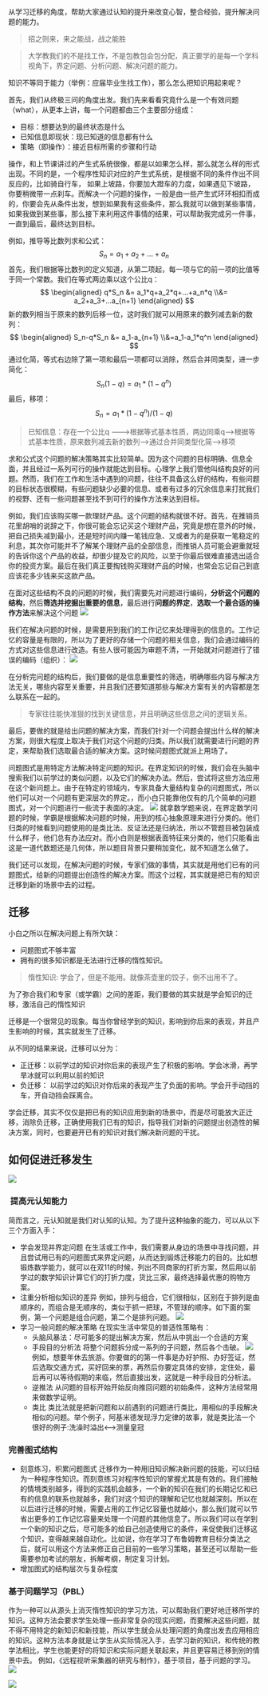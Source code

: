 从学习迁移的角度，帮助大家通过认知的提升来改变心智，整合经验，提升解决问题的能力。

> 招之则来，来之能战，战之能胜

> 大学教我们的不是找工作，不是包教包会包分配，真正要学的是每一个学科视角下，界定问题、分析问题、解决问题的能力。

知识不等同于能力（举例：应届毕业生找工作），那么怎么把知识用起来呢？

首先，我们从终极三问的角度出发。我们先来看看究竟什么是一个有效问题（what），从更本上讲，每一个问题都由三个主要部分组成：
-  目标：想要达到的最终状态是什么
-  已知信息即现状：现已知道的信息都有什么
-  策略（即操作）：接近目标所需的步骤和行动

操作，和上节课讲过的产生式系统很像，都是以如果怎么样，那么就怎么样的形式出现。不同的是，一个程序性知识对应的产生式系统，是根据不同的条件作出不同反应的，比如骑自行车， 如果上坡路，你要加大蹬车的力度，如果遇见下坡路，你要稍微带一点刹车。而解决一个问题的操作，一般是由一些产生式环环相扣而成的，你要会先从条件出发，想到如果我有这些条件，那么我就可以做到某些事情，如果我做到某些事，那么接下来利用这件事情的结果，可以帮助我完成另一件事，一直到最后，最终达到目标。

例如，推导等比数列求和公式：
$$
S_n = a_1+a_2+...+a_n
$$
首先，我们根据等比数列的定义知道，从第二项起，每一项与它的前一项的比值等于同一个常数。我们在等式两边乘以这个公比q：
$$
\begin{aligned}
    q*S_n  &= a_1*q+a_2*q+...+a_n*q
    \\&= a_2+a_3+...a_{n+1}
\end{aligned}
$$
新的数列相当于原来的数列后移一位，这时我们就可以用原来的数列减去新的数列：
$$
\begin{aligned}
    S_n-q*S_n &= a_1-a_{n+1}
    \\&=a_1-a_1*q^n
\end{aligned}
$$
通过化简，等式右边除了第一项和最后一项都可以消除，然后合并同类型，进一步简化：
$$
S_n(1-q) = a_1*(1-q^n)
$$
最后，移项：
$$
S_n = a_1*(1-q^n)/(1-q)
$$

> 已知信息：存在一个公比q --->根据等式基本性质，两边同乘q-->根据等式基本性质，原来数列减去新的数列-->通过合并同类型化简-->移项

求和公式这个问题的解决策略其实比较简单。因为这个问题的目标明确、信息全面，并且经过一系列可行的操作就能达到目标。心理学上我们管他叫结构良好的问题。然而，我们在工作和生活中遇到的问题，往往不具备这么好的结构，有些问题的目标状态很模糊，有些问题缺少必要的信息、或者有过多的冗余信息来打扰我们的视野、还有一些问题甚至找不到可行的操作方法来达到目标。

例如，我们应该购买哪一款理财产品。这个问题的结构就很不好。首先，在推销员花里胡哨的说辞之下，你很可能会忘记买这个理财产品，究竟是想在意外的时候，把自己损失减到最小，还是短时间内赚一笔钱应急、又或者为的是获取一笔稳定的利息，其次你可能并不了解某个理财产品的全部信息，而推销人员可能会避重就轻的告诉你这个产品的收益，却很少提及它的风险，以至于你最后很难直接选出适合你的投资方案。最后在我们真正要掏钱购买理财产品的时候，也常会忘记自己到底应该花多少钱来买这款产品。

在面对这些结构不良的问题的时候，我们需要先对问题进行编码，**分析这个问题的结构**，然后**筛选并挖掘出重要的信息**，最后进行**问题的界定**，**选取一个最合适的操作方法**来解决这个问题
![](https://raw.githubusercontent.com/fray-hao/images/master/20190715225142.png)

我们在解决问题的时候，是需要用到我们的工作记忆来处理得到的信息的。工作记忆的容量是有限的，所以为了更好的存储一个问题的相关信息，我们会通过编码的方式对这些信息进行改造。有些人很可能因为审题不清，一开始就对问题进行了错误的编码（组织）：
![](https://raw.githubusercontent.com/fray-hao/images/master/20190715224650.png)

在分析完问题的结构后，我们要做的是信息重要性的筛选，明确哪些内容与解决方法无关，哪些内容至关重要，并且我们还要知道那些与解决方案有关的内容都是怎么联系在一起的。

> 专家往往能快准狠的找到关键信息，并且明确这些信息之间的逻辑关系。

最后，要做的就是给出问题的解决方案，而我们针对一个问题会提出什么样的解决方案，则很大程度上取决于我们对这个问题的归类。所以我们就需要进行问题的界定，来帮助我们选取最合适的解决方案。这时候问题图式就派上用场了。

问题图式是用特定方法解决特定问题的知识。在界定知识的时候，我们会在头脑中搜索我们以前学过的类似问题，以及它们的解决办法。然后，尝试将这些方法应用在这个新问题上。由于在特定的领域内，专家具备大量结构复杂的问题图式，所以他们可以对一个问题有更深层次的界定。，而小白只能靠他仅有的几个简单的问题图式，对一个问题进行一些流于表面的决定。
![](https://raw.githubusercontent.com/fray-hao/images/master/20190715231131.png)
就拿数学题来说，在界定数学问题的时候，学霸是根据解决问题的时候，用到的核心抽象原理来进行分类的。他们归类的时候看到问题使用的是类比法、反证法还是归纳法，所以不管题目被包装成什么样子，他们总有办法应对。而小白则是根据表面特征来分类的，他们只能看出这是一道代数题还是几何体，所以题目背景只要稍加变化，就不知道怎么做了。

我们还可以发现，在解决问题的时候，专家们做的事情，其实就是用他们已有的问题图式，给新的问题提出创造性的解决方案。而这个过程，其实就是把已有的知识迁移到新的场景中去的过程。

## 迁移
小白之所以在解决问题上有所欠缺：
- 问题图式不够丰富
- 拥有的很多知识都是无法进行迁移的惰性知识。

>惰性知识: 学会了，但是不能用。就像茶壶里的饺子，倒不出用不了。

为了弥合我们和专家（或学霸）之间的差距，我们要做的其实就是学会知识的迁移，激活自己的惰性知识

迁移是一个很常见的现象。每当你曾经学到的知识，影响到你后来的表现，并且产生影响的时候，其实就发生了迁移。

从不同的结果来说，迁移可以分为：
- 正迁移：以前学过的知识对你后来的表现产生了积极的影响。学会冰滑，再学旱冰就可以利用以前的知识
- 负迁移： 以前学过的知识对你后来的表现产生了负面的影响。学会开手动挡的车，开自动挡会踩离合。

学会迁移，其实不仅仅是把已有的知识应用到新的场景中，而是尽可能放大正迁移，消除负迁移，正确使用我们已有的知识，指导我们对新的问题提出创造性的解决方案，同时，也要避开已有的知识对我们解决新问题的干扰。

## 如何促进迁移发生
![](https://raw.githubusercontent.com/fray-hao/images/master/20190715232909.png)

###  提高元认知能力

简而言之，元认知就是我们对认知的认知。为了提升这种抽象的能力，可以从以下三个方面入手：
- 学会发现并界定问题
  在生活或工作中，我们需要从身边的场景中寻找问题，并且尝试用已有的问题图式来界定问题，从而达到锻炼迁移能力的目的。比如想锻炼数学能力，就可以在双11的时候，列出不同商家的打折方案，然后用以前学过的数学知识计算它们的打折力度，货比三家，最终选择最优惠的购物方案。
- 注重分析相似知识的差异
  例如，排列与组合，它们很相似，区别在于排列是由顺序的，而组合是无顺序的，类似于抓一把球，不管球的顺序。如下面的案例，第一个问题是组合问题，第二个是排列问题。
  ![](https://raw.githubusercontent.com/fray-hao/images/master/20190716084819.png)
- 学习一般问题的解决策略
  在现实生活中常见的普适性策略有：
  - 头脑风暴法：尽可能多的提出解决方案，然后从中挑出一个合适的方案
  - 手段目的分析法
    将整个问题拆分成一系列的子问题，然后各个击破。
    ![](https://raw.githubusercontent.com/fray-hao/images/master/20190716085411.png)  
    例如，想要年休去旅游。你要做的的第一件事是办好护照、办好签证，然后选取交通方式，买好回来的票，再然后你要定具体的安排，定住处，最后再可以等待假期的来临，然后直接出发，这就是一种手段目的分析法。
  - 逆推法
    从问题的目标开始开始反向推回问题的初始条件，这种方法经常用来做数学证明。
  - 类比
    类比法就是把新问题和以前遇到的问题进行类比，用相似的手段解决相似的问题。举个例子，阿基米德发现浮力定律的故事，就是类比法一个很好的例子:洗澡时溢出<-->测量皇冠

### 完善图式结构

- 刻意练习，积累问题图式
  迁移作为一种用旧知识解决新问题的技能，可以归结为一种程序性知识。而刻意练习对程序性知识的掌握尤其是有效的。我们接触的情境类别越多，得到的实践机会越多，一个新的知识在我们的长期记忆和已有的信息的联系也就越多，我们对这个知识的理解和记忆也就越深刻。所以在以后进行迁移的时候，需要占用的工作记忆容量也就越小，那么我们就可以节省出更多的工作记忆容量来处理一个问题的其他信息了。所以我们可以在学到一个新的知识之后，尽可能多的给自己创造使用它的条件，来促使我们迁移这个知识，变得越来越自动化。比如说，你在学习了布鲁姆教育目标分类法之后，就可以用这个方法来修正自己目前的一些学习策略，甚至还可以帮助一些需要参加考试的朋友，拆解考纲，制定复习计划。
- 增加图式的结构层次与复杂程度

### 基于问题学习（PBL）

作为一种可以从源头上消灭惰性知识的学习方法，可以帮助我们更好地迁移所学的知识。这种方法会要求学生处理一些非常复杂的现实问题，而要解决这些问题，就不得不用特定的新知识和新技能，所以学生就会从处理问题的角度出发去应用相应的知识。这种方法本身就是让学生从实际情况入手，去学习新的知识，和传统的教学法相比，学生也能更好的将知识和实际问题关联起来，并且更容易迁移到别的情景中去。
例如，《远程视听采集器的研究与制作》，基于项目，基于问题的学习。
![](https://raw.githubusercontent.com/fray-hao/images/master/20190716093809.png)


![](https://raw.githubusercontent.com/fray-hao/images/master/20190716093853.png)